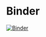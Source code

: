 # Binder
[![Binder](https://mybinder.org/badge_logo.svg)](https://mybinder.org/v2/gh/Acehahol/Practik/master)

